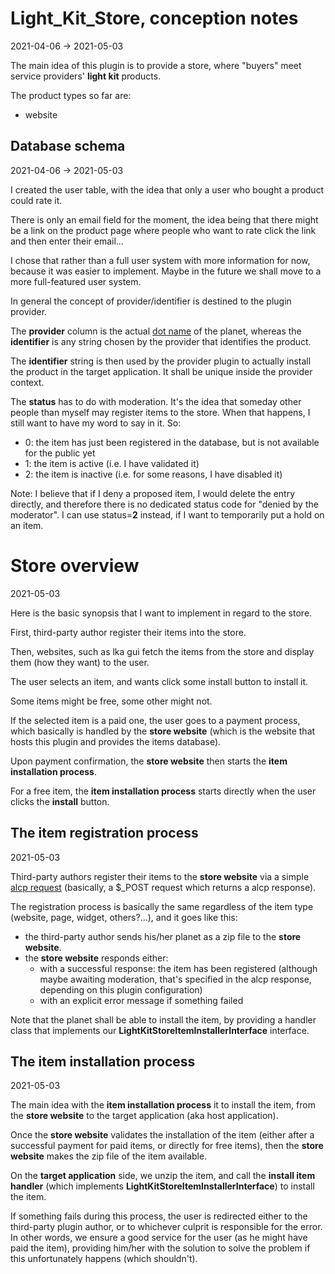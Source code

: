 Light_Kit_Store, conception notes
================
2021-04-06 -> 2021-05-03


The main idea of this plugin is to provide a store, where "buyers" meet service providers' **light kit** products.


The product types so far are:

- website






Database schema
--------
2021-04-06 -> 2021-05-03



I created the user table, with the idea that only a user who bought a product could rate it.

There is only an email field for the moment, the idea being that there might be a link on the product page where people
who want to rate click the link and then enter their email...

I chose that rather than a full user system with more information for now, because it was easier to implement.
Maybe in the future we shall move to a more full-featured user system.



In general the concept of provider/identifier is destined to the plugin provider.

The **provider** column is the actual [dot name](https://github.com/karayabin/universe-snapshot#the-planet-dot-name) of the planet,
whereas the **identifier** is any string chosen by the provider that identifies the product.

The **identifier** string is then used by the provider plugin to actually install the product in the target application.
It shall be unique inside the provider context.

The **status** has to do with moderation. It's the idea that someday other people than myself may register items to the store.
When that happens, I still want to have my word to say in it. So:

- 0: the item has just been registered in the database, but is not available for the public yet
- 1: the item is active (i.e. I have validated it)
- 2: the item is inactive (i.e. for some reasons, I have disabled it)


Note: I believe that if I deny a proposed item, I would delete the entry directly, and therefore there is no dedicated status code
for "denied by the moderator". I can use status=**2** instead, if I want to temporarily put a hold on an item.




Store overview
========
2021-05-03


Here is the basic synopsis that I want to implement in regard to the store.

First, third-party author register their items into the store.

Then, websites, such as lka gui fetch the items from the store and display them (how they want) to the user.


The user selects an item, and wants click some install button to install it.

Some items might be free, some other might not.

If the selected item is a paid one, the user goes to a payment process, which basically is handled by the **store website** (which 
is the website that hosts this plugin and provides the items database).

Upon payment confirmation, the **store website** then starts the **item installation process**.

For a free item, the **item installation process** starts directly when the user clicks the **install** button.



The item registration process
---------
2021-05-03

Third-party authors register their items to the **store website** via a simple [alcp request](https://github.com/lingtalfi/Light_AjaxHandler/blob/master/doc/pages/ajax-light-communication-protocol.md) (basically, a $_POST request which returns
a alcp response).


The registration process is basically the same regardless of the item type (website, page, widget, others?...), and it goes like this:

- the third-party author sends his/her planet as a zip file to the **store website**.
- the **store website** responds either:
    - with a successful response: the item has been registered (although maybe awaiting moderation, that's specified in the alcp response, depending on this plugin configuration)
    - with an explicit error message if something failed


Note that the planet shall be able to install the item, by providing a handler class that implements our **LightKitStoreItemInstallerInterface** interface.





The item installation process
---------
2021-05-03

The main idea with the **item installation process** it to install the item, from the **store website** to the target application (aka host application).

Once the **store website** validates the installation of the item (either after a successful payment for paid items,
or directly for free items), then the **store website** makes the zip file of the item available.

On the **target application** side, we unzip the item, and call the **install item handler** (which implements **LightKitStoreItemInstallerInterface**)
to install the item.

If something fails during this process, the user is redirected either to the third-party plugin author, or to whichever culprit is responsible
for the error. In other words, we ensure a good service for the user (as he might have paid the item), providing him/her with
the solution to solve the problem if this unfortunately happens (which shouldn't).



 











